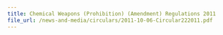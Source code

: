```yaml
---
title: Chemical Weapons (Prohibition) (Amendment) Regulations 2011
file_url: /news-and-media/circulars/2011-10-06-Circular222011.pdf
---
```


